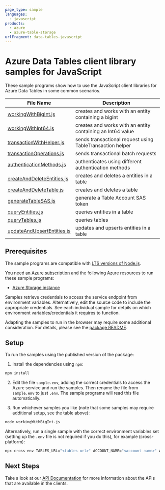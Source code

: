 ```yaml
---
page_type: sample
languages:
  - javascript
products:
  - azure
  - azure-table-storage
urlFragment: data-tables-javascript
---
```


# Azure Data Tables client library samples for JavaScript

These sample programs show how to use the JavaScript client libraries for Azure Data Tables in some common scenarios.

| **File Name**                                         | **Description**                                            |
| ----------------------------------------------------- | ---------------------------------------------------------- |
| [workingWithBigInt.js][workingwithbigint]             | creates and works with an entity containing a bigint       |
| [workingWithInt64.js][workingwithint64]               | creates and works with an entity containing an Int64 value |
| [transactionWithHelper.js][transactionwithhelper]     | sends transactional request using TableTransaction helper  |
| [transactionOperations.js][transactionoperations]     | sends transactional batch requests                         |
| [authenticationMethods.js][authenticationmethods]     | authenticates using different authentication methods       |
| [createAndDeleteEntities.js][createanddeleteentities] | creates and deletes a entities in a table                  |
| [createAndDeleteTable.js][createanddeletetable]       | creates and deletes a table                                |
| [generateTableSAS.js][generatetablesas]               | generate a Table Account SAS token                         |
| [queryEntities.js][queryentities]                     | queries entities in a table                                |
| [queryTables.js][querytables]                         | queries tables                                             |
| [updateAndUpsertEntities.js][updateandupsertentities] | updates and upserts entities in a table                    |

## Prerequisites

The sample programs are compatible with [LTS versions of Node.js](https://github.com/nodejs/release#release-schedule).

You need [an Azure subscription][freesub] and the following Azure resources to run these sample programs:

- [Azure Storage instance][createinstance_azurestorageinstance]

Samples retrieve credentials to access the service endpoint from environment variables. Alternatively, edit the source code to include the appropriate credentials. See each individual sample for details on which environment variables/credentials it requires to function.

Adapting the samples to run in the browser may require some additional consideration. For details, please see the [package README][package].

## Setup

To run the samples using the published version of the package:

1. Install the dependencies using `npm`:

```bash
npm install
```

2. Edit the file `sample.env`, adding the correct credentials to access the Azure service and run the samples. Then rename the file from `sample.env` to just `.env`. The sample programs will read this file automatically.

3. Run whichever samples you like (note that some samples may require additional setup, see the table above):

```bash
node workingWithBigInt.js
```

Alternatively, run a single sample with the correct environment variables set (setting up the `.env` file is not required if you do this), for example (cross-platform):

```bash
npx cross-env TABLES_URL="<tables url>" ACCOUNT_NAME="<account name>" ACCOUNT_KEY="<account key>" node workingWithBigInt.js
```

## Next Steps

Take a look at our [API Documentation][apiref] for more information about the APIs that are available in the clients.

[workingwithbigint]: https://github.com/Azure/azure-sdk-for-js/blob/main/sdk/tables/data-tables/samples/v12/javascript/workingWithBigInt.js
[workingwithint64]: https://github.com/Azure/azure-sdk-for-js/blob/main/sdk/tables/data-tables/samples/v12/javascript/workingWithInt64.js
[transactionwithhelper]: https://github.com/Azure/azure-sdk-for-js/blob/main/sdk/tables/data-tables/samples/v12/javascript/transactionWithHelper.js
[transactionoperations]: https://github.com/Azure/azure-sdk-for-js/blob/main/sdk/tables/data-tables/samples/v12/javascript/transactionOperations.js
[authenticationmethods]: https://github.com/Azure/azure-sdk-for-js/blob/main/sdk/tables/data-tables/samples/v12/javascript/authenticationMethods.js
[createanddeleteentities]: https://github.com/Azure/azure-sdk-for-js/blob/main/sdk/tables/data-tables/samples/v12/javascript/createAndDeleteEntities.js
[createanddeletetable]: https://github.com/Azure/azure-sdk-for-js/blob/main/sdk/tables/data-tables/samples/v12/javascript/createAndDeleteTable.js
[generatetablesas]: https://github.com/Azure/azure-sdk-for-js/blob/main/sdk/tables/data-tables/samples/v12/javascript/generateTableSAS.js
[queryentities]: https://github.com/Azure/azure-sdk-for-js/blob/main/sdk/tables/data-tables/samples/v12/javascript/queryEntities.js
[querytables]: https://github.com/Azure/azure-sdk-for-js/blob/main/sdk/tables/data-tables/samples/v12/javascript/queryTables.js
[updateandupsertentities]: https://github.com/Azure/azure-sdk-for-js/blob/main/sdk/tables/data-tables/samples/v12/javascript/updateAndUpsertEntities.js
[apiref]: https://docs.microsoft.com/javascript/api/@azure/data-tables
[freesub]: https://azure.microsoft.com/free/
[createinstance_azurestorageinstance]: https://docs.microsoft.com/azure/storage/tables/table-storage-quickstart-portal
[package]: https://github.com/Azure/azure-sdk-for-js/tree/main/sdk/tables/data-tables/README.md

